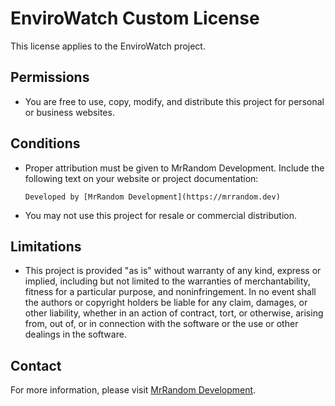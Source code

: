 # EnviroWatch Custom License

This license applies to the EnviroWatch project.

## Permissions

- You are free to use, copy, modify, and distribute this project for personal or business websites.

## Conditions

- Proper attribution must be given to MrRandom Development. Include the following text on your website or project documentation:
  ```
  Developed by [MrRandom Development](https://mrrandom.dev)
  ```
- You may not use this project for resale or commercial distribution.

## Limitations

- This project is provided "as is" without warranty of any kind, express or implied, including but not limited to the warranties of merchantability, fitness for a particular purpose, and noninfringement. In no event shall the authors or copyright holders be liable for any claim, damages, or other liability, whether in an action of contract, tort, or otherwise, arising from, out of, or in connection with the software or the use or other dealings in the software.

## Contact

For more information, please visit [MrRandom Development](https://mrrandom.dev).
